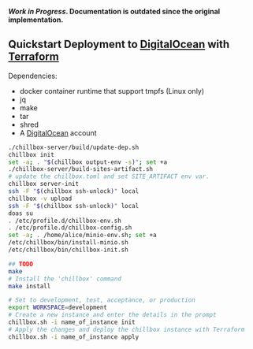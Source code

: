 **_Work in Progress_. Documentation is outdated since the original
implementation.**

## Quickstart Deployment to [DigitalOcean] with [Terraform]

Dependencies:

* docker container runtime that support tmpfs (Linux only)
* jq
* make
* tar
* shred
* A [DigitalOcean] account

```bash
./chillbox-server/build/update-dep.sh
chillbox init
set -a; . "$(chillbox output-env -s)"; set +a
./chillbox-server/build-sites-artifact.sh
# update the chillbox.toml and set SITE_ARTIFACT env var.
chillbox server-init
ssh -F "$(chillbox ssh-unlock)" local
chillbox -v upload
ssh -F "$(chillbox ssh-unlock)" local
doas su
. /etc/profile.d/chillbox-env.sh
. /etc/profile.d/chillbox-config.sh
set -a; . /home/alice/minio-env.sh; set +a
/etc/chillbox/bin/install-minio.sh
/etc/chillbox/bin/chillbox-init.sh

## TODO
make
# Install the 'chillbox' command
make install

# Set to development, test, acceptance, or production
export WORKSPACE=development
# Create a new instance and enter the details in the prompt
chillbox.sh -i name_of_instance init
# Apply the changes and deploy the chillbox instance with Terraform
chillbox.sh -i name_of_instance apply
```

[DigitalOcean]: https://www.digitalocean.com/
[Terraform]: https://www.terraform.io/
